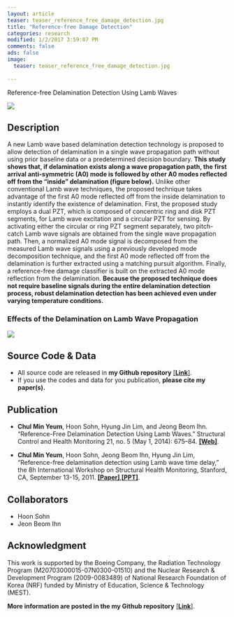 ```yaml
---
layout: article
teaser: teaser_reference_free_damage_detection.jpg
title: "Reference-free Damage Detection"
categories: research
modified: 1/2/2017 3:59:07 PM 
comments: false
ads: false
image:
  teaser: teaser_reference_free_damage_detection.jpg
   
---
```


Reference-free Delamination Detection Using Lamb Waves

![](overview.jpg)

## Description
A new Lamb wave based delamination detection technology is proposed to allow detection of delamination in a single wave propagation path without using prior baseline data or a predetermined decision boundary. **This study shows that, if delamination exists along a wave propagation path, the first arrival anti-symmetric (A0) mode is followed by other A0 modes reflected off from the “inside” delamination (figure below).** Unlike other conventional Lamb wave techniques, the proposed technique takes advantage of the first A0 mode reflected off from the inside delamination to instantly identify the existence of delamination. First, the proposed study employs a dual PZT, which is composed of concentric ring and disk PZT segments, for Lamb wave excitation and a circular PZT for sensing. By activating either the circular or ring PZT segment separately, two pitch-catch Lamb wave signals are obtained from the single wave propagation path. Then, a normalized A0 mode signal is decomposed from the measured Lamb wave signals using a previously developed mode decomposition technique, and the first A0 mode reflected off from the delamination is further extracted using a matching pursuit algorithm. Finally, a reference-free damage classifier is built on the extracted A0 mode reflection from the delamination. **Because the proposed technique does not require baseline signals during the entire delamination detection process, robust delamination detection has been achieved even under varying temperature conditions.** 

### Effects of the Delamination on Lamb Wave Propagation
![](effect_of_the_delaniation.jpg)

## Source Code & Data
* All source code are released in **my Github repository**  [[**Link**]](https://github.com/chulminy/Reference_Free_Damage_Detection). 
* If you use the codes and data for you publication, **please cite my paper(s).**

## Publication

* **Chul Min Yeum**, Hoon Sohn, Hyung Jin Lim, and Jeong Beom Ihn. “Reference-Free Delamination Detection Using Lamb Waves.” Structural Control and Health Monitoring 21, no. 5 (May 1, 2014): 675–84. [**[Web]**](http://onlinelibrary.wiley.com/doi/10.1002/stc.1594/abstract).

* **Chul Min Yeum**, Hoon Sohn, Jeong Beom Ihn, Hyung Jin Lim, “Reference-free delamination detection using Lamb wave time delay,” the 8h International Workshop on Structural Health Monitoring, Stanford, CA, September 13-15, 2011. [**[Paper]**](http://chulminy.github.io/cv/Files/Conference/2011_IWSHM_Paper.pdf),[**[PPT]**](http://chulminy.github.io/cv/Files/Conference/2011_IWSHM_PPT.pdf). 

## Collaborators
* Hoon Sohn
* Jeon Beom Ihn

## Acknowledgment
This work is supported by the Boeing Company, the Radiation Technology Program (M20703000015-07N0300-01510) and the Nuclear Research & Development Program (2009-0083489) of National Research Foundation of Korea (NRF) funded by Ministry of Education, Science & Technology (MEST).

**More information are posted in the my Github repository** [[**Link**]](https://github.com/chulminy/Reference_Free_Damage_Detection). 